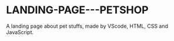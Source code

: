 # LANDING-PAGE---PETSHOP
A landing page about pet stuffs, made by VScode, HTML, CSS and JavaScript.
